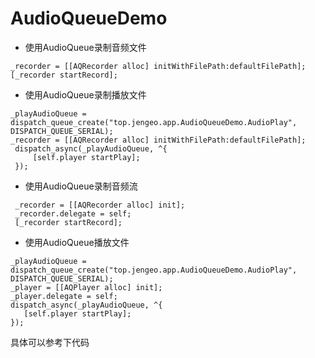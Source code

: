 # AudioQueueDemo
 
 - 使用AudioQueue录制音频文件
 
 ```
 _recorder = [[AQRecorder alloc] initWithFilePath:defaultFilePath];
 [_recorder startRecord];
 
 ```

 - 使用AudioQueue录制播放文件
 
 ```
 _playAudioQueue = dispatch_queue_create("top.jengeo.app.AudioQueueDemo.AudioPlay", DISPATCH_QUEUE_SERIAL);
 _recorder = [[AQRecorder alloc] initWithFilePath:defaultFilePath];
  dispatch_async(_playAudioQueue, ^{
      [self.player startPlay];
  });
 ```
 
 
 
 
 - 使用AudioQueue录制音频流
 
 ```
  _recorder = [[AQRecorder alloc] init];
  _recorder.delegate = self;
  [_recorder startRecord];
 ```
 
  - 使用AudioQueue播放文件
  
  ```
  _playAudioQueue = dispatch_queue_create("top.jengeo.app.AudioQueueDemo.AudioPlay", DISPATCH_QUEUE_SERIAL);
_player = [[AQPlayer alloc] init];
_player.delegate = self;
 dispatch_async(_playAudioQueue, ^{
     [self.player startPlay];
 });
  ```
  
  
  具体可以参考下代码